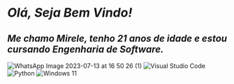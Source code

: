 # *__Olá, Seja Bem Vindo!__* 
## *Me chamo Mirele, tenho 21 anos de idade e estou cursando Engenharia de Software.*
![WhatsApp Image 2023-07-13 at 16 50 26 (1)](https://github.com/MireleSilvaSantos/MireleSilvaSantos/assets/139478389/77cd3653-908a-4f7b-8db6-569da59b3d61)
![Visual Studio Code](https://img.shields.io/badge/Visual%20Studio%20Code-0078d7.svg?style=for-the-badge&logo=visual-studio-code&logoColor=white)
![Python](https://img.shields.io/badge/python-3670A0?style=for-the-badge&logo=python&logoColor=ffdd54)
![Windows 11](https://img.shields.io/badge/Windows%2011-%230079d5.svg?style=for-the-badge&logo=Windows%2011&logoColor=white)
